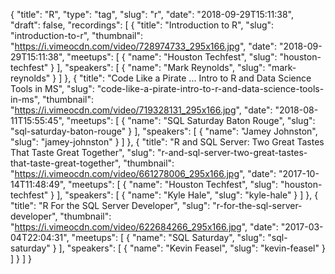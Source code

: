 {
  "title": "R",
  "type": "tag",
  "slug": "r",
  "date": "2018-09-29T15:11:38",
  "draft": false,
  "recordings": [
    {
      "title": "Introduction to R",
      "slug": "introduction-to-r",
      "thumbnail": "https://i.vimeocdn.com/video/728974733_295x166.jpg",
      "date": "2018-09-29T15:11:38",
      "meetups": [
        {
          "name": "Houston Techfest",
          "slug": "houston-techfest"
        }
      ],
      "speakers": [
        {
          "name": "Mark Reynolds",
          "slug": "mark-reynolds"
        }
      ]
    },
    {
      "title": "Code Like a Pirate ... Intro to R and Data Science Tools in MS",
      "slug": "code-like-a-pirate-intro-to-r-and-data-science-tools-in-ms",
      "thumbnail": "https://i.vimeocdn.com/video/719328131_295x166.jpg",
      "date": "2018-08-11T15:55:45",
      "meetups": [
        {
          "name": "SQL Saturday Baton Rouge",
          "slug": "sql-saturday-baton-rouge"
        }
      ],
      "speakers": [
        {
          "name": "Jamey Johnston",
          "slug": "jamey-johnston"
        }
      ]
    },
    {
      "title": "R and SQL Server: Two Great Tastes That Taste Great Together",
      "slug": "r-and-sql-server-two-great-tastes-that-taste-great-together",
      "thumbnail": "https://i.vimeocdn.com/video/661278006_295x166.jpg",
      "date": "2017-10-14T11:48:49",
      "meetups": [
        {
          "name": "Houston Techfest",
          "slug": "houston-techfest"
        }
      ],
      "speakers": [
        {
          "name": "Kyle Hale",
          "slug": "kyle-hale"
        }
      ]
    },
    {
      "title": "R For the SQL Server Developer",
      "slug": "r-for-the-sql-server-developer",
      "thumbnail": "https://i.vimeocdn.com/video/622684266_295x166.jpg",
      "date": "2017-03-04T22:04:31",
      "meetups": [
        {
          "name": "SQL Saturday",
          "slug": "sql-saturday"
        }
      ],
      "speakers": [
        {
          "name": "Kevin Feasel",
          "slug": "kevin-feasel"
        }
      ]
    }
  ]
}